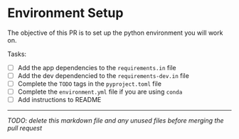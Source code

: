 # Environment Setup

The objective of this PR is to set up the python environment you will work on. 

Tasks: 

- [ ] Add the app dependencies to the `requirements.in` file 
- [ ] Add the dev dependencied to the `requirements-dev.in` file
- [ ] Complete the `TODO` tags in the `pyproject.toml` file
- [ ] Complete the `environment.yml` file if you are using `conda`
- [ ] Add instructions to README 

___

*TODO: delete this markdown file and any unused files before merging the pull request*